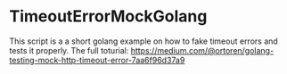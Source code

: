 # TimeoutErrorMockGolang
This script is a a short golang example on how to fake timeout errors and tests it properly.
The full toturial:
https://medium.com/@ortoren/golang-testing-mock-http-timeout-error-7aa6f96d37a9
